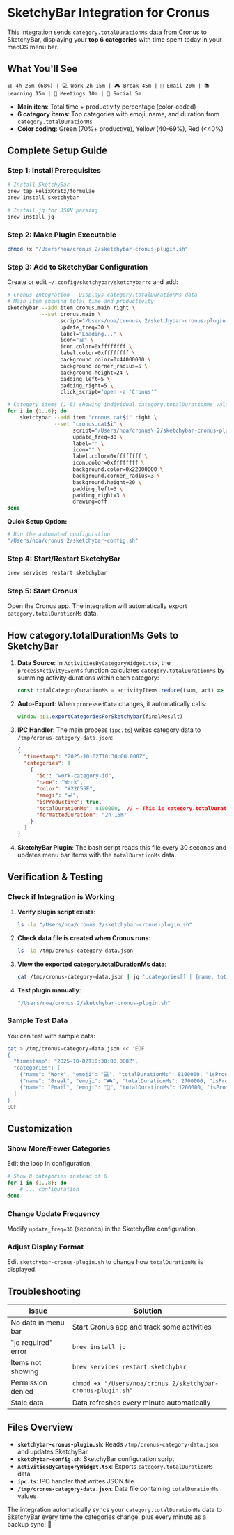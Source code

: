 # SketchyBar Integration for Cronus

This integration sends `category.totalDurationMs` data from Cronus to SketchyBar, displaying your **top 6 categories** with time spent today in your macOS menu bar.

## What You'll See

```
📊 4h 25m (68%) | 💻 Work 2h 15m | 🎮 Break 45m | 📧 Email 20m | 📚 Learning 15m | 🤝 Meetings 10m | 💬 Social 5m
```

- **Main item**: Total time + productivity percentage (color-coded)
- **6 category items**: Top categories with emoji, name, and duration from `category.totalDurationMs`
- **Color coding**: Green (70%+ productive), Yellow (40-69%), Red (<40%)

## Complete Setup Guide

### Step 1: Install Prerequisites

```bash
# Install SketchyBar
brew tap FelixKratz/formulae
brew install sketchybar

# Install jq for JSON parsing
brew install jq
```

### Step 2: Make Plugin Executable

```bash
chmod +x "/Users/noa/cronus 2/sketchybar-cronus-plugin.sh"
```

### Step 3: Add to SketchyBar Configuration

Create or edit `~/.config/sketchybar/sketchybarrc` and add:

```bash
# Cronus Integration - Displays category.totalDurationMs data
# Main item showing total time and productivity
sketchybar --add item cronus.main right \
           --set cronus.main \
                 script="/Users/noa/cronus\ 2/sketchybar-cronus-plugin.sh" \
                 update_freq=30 \
                 label="Loading..." \
                 icon="📊" \
                 icon.color=0xffffffff \
                 label.color=0xffffffff \
                 background.color=0x44000000 \
                 background.corner_radius=5 \
                 background.height=24 \
                 padding_left=5 \
                 padding_right=5 \
                 click_script="open -a 'Cronus'"

# Category items (1-6) showing individual category.totalDurationMs values
for i in {1..6}; do
    sketchybar --add item "cronus.cat$i" right \
               --set "cronus.cat$i" \
                     script="/Users/noa/cronus\ 2/sketchybar-cronus-plugin.sh" \
                     update_freq=30 \
                     label="" \
                     icon="" \
                     label.color=0xffffffff \
                     icon.color=0xffffffff \
                     background.color=0x22000000 \
                     background.corner_radius=3 \
                     background.height=20 \
                     padding_left=3 \
                     padding_right=3 \
                     drawing=off
done
```

**Quick Setup Option:**
```bash
# Run the automated configuration
"/Users/noa/cronus 2/sketchybar-config.sh"
```

### Step 4: Start/Restart SketchyBar

```bash
brew services restart sketchybar
```

### Step 5: Start Cronus

Open the Cronus app. The integration will automatically export `category.totalDurationMs` data.

## How category.totalDurationMs Gets to SketchyBar

1. **Data Source**: In `ActivitiesByCategoryWidget.tsx`, the `processActivityEvents` function calculates `category.totalDurationMs` by summing activity durations within each category:
   ```typescript
   const totalCategoryDurationMs = activityItems.reduce((sum, act) => sum + act.durationMs, 0)
   ```

2. **Auto-Export**: When `processedData` changes, it automatically calls:
   ```typescript
   window.api.exportCategoriesForSketchybar(finalResult)
   ```

3. **IPC Handler**: The main process (`ipc.ts`) writes category data to `/tmp/cronus-category-data.json`:
   ```json
   {
     "timestamp": "2025-10-02T10:30:00.000Z", 
     "categories": [
       {
         "id": "work-category-id",
         "name": "Work",
         "color": "#22C55E",
         "emoji": "💻", 
         "isProductive": true,
         "totalDurationMs": 8100000,  // ← This is category.totalDurationMs
         "formattedDuration": "2h 15m"
       }
     ]
   }
   ```

4. **SketchyBar Plugin**: The bash script reads this file every 30 seconds and updates menu bar items with the `totalDurationMs` data.

## Verification & Testing

### Check if Integration is Working

1. **Verify plugin script exists**:
   ```bash
   ls -la "/Users/noa/cronus 2/sketchybar-cronus-plugin.sh"
   ```

2. **Check data file is created when Cronus runs**:
   ```bash
   ls -la /tmp/cronus-category-data.json
   ```

3. **View the exported category.totalDurationMs data**:
   ```bash
   cat /tmp/cronus-category-data.json | jq '.categories[] | {name, totalDurationMs, formattedDuration}'
   ```

4. **Test plugin manually**:
   ```bash
   "/Users/noa/cronus 2/sketchybar-cronus-plugin.sh"
   ```

### Sample Test Data

You can test with sample data:
```bash
cat > /tmp/cronus-category-data.json << 'EOF'
{
  "timestamp": "2025-10-02T10:30:00.000Z",
  "categories": [
    {"name": "Work", "emoji": "💻", "totalDurationMs": 8100000, "isProductive": true},
    {"name": "Break", "emoji": "🎮", "totalDurationMs": 2700000, "isProductive": false},
    {"name": "Email", "emoji": "📧", "totalDurationMs": 1200000, "isProductive": true}
  ]
}
EOF
```

## Customization

### Show More/Fewer Categories
Edit the loop in configuration:
```bash
# Show 8 categories instead of 6
for i in {1..8}; do
    # ... configuration
done
```

### Change Update Frequency
Modify `update_freq=30` (seconds) in the SketchyBar configuration.

### Adjust Display Format
Edit `sketchybar-cronus-plugin.sh` to change how `totalDurationMs` is displayed.

## Troubleshooting

| Issue | Solution |
|-------|----------|
| No data in menu bar | Start Cronus app and track some activities |
| "jq required" error | `brew install jq` |
| Items not showing | `brew services restart sketchybar` |
| Permission denied | `chmod +x "/Users/noa/cronus 2/sketchybar-cronus-plugin.sh"` |
| Stale data | Data refreshes every minute automatically |

## Files Overview

- **`sketchybar-cronus-plugin.sh`**: Reads `/tmp/cronus-category-data.json` and updates SketchyBar
- **`sketchybar-config.sh`**: SketchyBar configuration script  
- **`ActivitiesByCategoryWidget.tsx`**: Exports `category.totalDurationMs` data
- **`ipc.ts`**: IPC handler that writes JSON file
- **`/tmp/cronus-category-data.json`**: Data file containing `totalDurationMs` values

The integration automatically syncs your `category.totalDurationMs` data to SketchyBar every time the categories change, plus every minute as a backup sync! 🎉